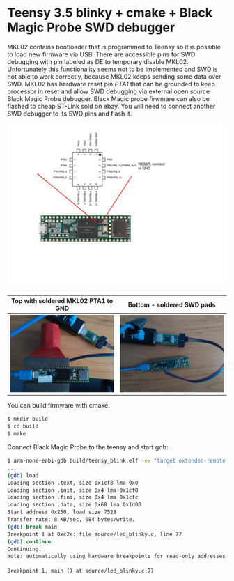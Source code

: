 # Teensy 3.5 blinky + cmake + Black Magic Probe SWD debugger
MKL02 contains bootloader that is programmed to Teensy so it is possible to load new firmware via USB. 
There are accessible pins for SWD debugging with pin labeled as DE to temporary disable MKL02.
Unfortunately this functionality seems not to be implemented and SWD is not able to work correctly, because MKL02 keeps sending some data over SWD.
MKL02 has hardware reset pin *PTA1* that can be grounded to keep processor in reset and allow SWD debugging via external open source Black Magic Probe debugger.
Black Magic probe firwmare can also be flashed to cheap ST-Link sold on ebay.
You will need to connect another SWD debugger to its SWD pins and flash it.

<img src="images/reset.svg">

Top with soldered MKL02 PTA1 to GND   |  Bottom - soldered SWD pads
:------------------------------------:|:-------------------------:
![](images/top.jpg)                   |  ![](images/bottom.jpg)

You can build firmware with cmake:
```sh
$ mkdir build
$ cd build
$ make
```

Connect Black Magic Probe to the teensy and start gdb:
```sh
$ arm-none-eabi-gdb build/teensy_blink.elf -ex "target extended-remote /dev/ttyACM0" -ex "monitor swdp_scan" -ex "attach 1"
...
(gdb) load
Loading section .text, size 0x1cf8 lma 0x0
Loading section .init, size 0x4 lma 0x1cf8
Loading section .fini, size 0x4 lma 0x1cfc
Loading section .data, size 0x68 lma 0x1d00
Start address 0x250, load size 7528
Transfer rate: 8 KB/sec, 684 bytes/write.
(gdb) break main
Breakpoint 1 at 0xc2e: file source/led_blinky.c, line 77
(gdb) continue
Continuing.
Note: automatically using hardware breakpoints for read-only addresses.

Breakpoint 1, main () at source/led_blinky.c:77
```
